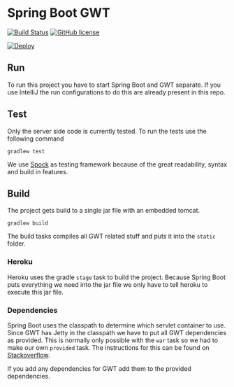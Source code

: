 # Spring Boot GWT

[![Build Status](https://travis-ci.org/feedm3/spring-boot-gwt.svg)](https://travis-ci.org/feedm3/spring-boot-gwt)
[![GitHub license](https://img.shields.io/github/license/feedm3/spring-boot-gwt.svg)](http://choosealicense.com/licenses/mit/)

[![Deploy](https://www.herokucdn.com/deploy/button.svg)](https://heroku.com/deploy?template=https://github.com/feedm3/spring-boot-gwt/blob/master)

## Run

To run this project you have to start Spring Boot and GWT separate. If you use IntelliJ the run configurations
to do this are already present in this repo.

## Test

Only the server side code is currently tested. To run the tests use the following command

```
gradlew test
```

We use [Spock](https://github.com/spockframework/spock) as testing framework because of the great
readability, syntax and build in features.

## Build
The project gets build to a single jar file with an embedded tomcat.

```
gradlew build
```

The build tasks compiles all GWT related stuff and puts it into the `static` folder.

### Heroku

Heroku uses the gradle `stage` task to build the project. Because Spring Boot puts everything we
need into the jar file we only have to tell heroku to execute this jar file.

### Dependencies

Spring Boot uses the classpath to determine which servlet container to use. Since GWT has Jetty
in the classpath we have to put all GWT dependencies as provided. This is normally only possible
with the `war` task so we had to make our own `provided` task. The instructions for this can be
found on [Stackoverflow](http://stackoverflow.com/a/20841280/3141881).

If you add any dependencies for GWT add them to the provided dependencies.